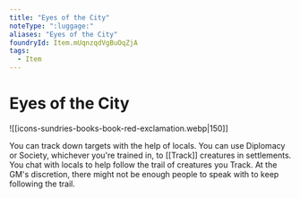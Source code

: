 ```yaml
---
title: "Eyes of the City"
noteType: ":luggage:"
aliases: "Eyes of the City"
foundryId: Item.mUqnzqdVgBuOqZjA
tags:
  - Item
---
```


# Eyes of the City
![[icons-sundries-books-book-red-exclamation.webp|150]]

You can track down targets with the help of locals. You can use Diplomacy or Society, whichever you're trained in, to [[Track]] creatures in settlements. You chat with locals to help follow the trail of creatures you Track. At the GM's discretion, there might not be enough people to speak with to keep following the trail.
